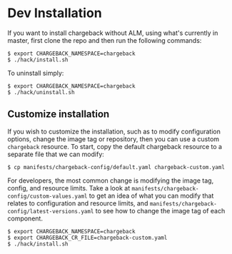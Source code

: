 # Dev Installation

If you want to install chargeback without ALM, using what's currently in master, first clone the repo and then run the following commands:

```
$ export CHARGEBACK_NAMESPACE=chargeback
$ ./hack/install.sh
```

To uninstall simply:

```
$ export CHARGEBACK_NAMESPACE=chargeback
$ ./hack/uninstall.sh
```

## Customize installation

If you wish to customize the installation, such as to modify configuration
options, change the image tag or repository, then you can use a custom
`chargeback` resource. To start, copy the default chargeback resource to a
separate file that we can modify:

```
$ cp manifests/chargeback-config/default.yaml chargeback-custom.yaml
```

For developers, the most common change is modifying the image tag, config, and resource limits.
Take a look at `manifests/chargeback-config/custom-values.yaml` to get an
idea of what you can modify that relates to configuration and resource limits, and
`manifests/chargeback-config/latest-versions.yaml` to see  how to change the
image tag of each component.

```
$ export CHARGEBACK_NAMESPACE=chargeback
$ export CHARGEBACK_CR_FILE=chargeback-custom.yaml
$ ./hack/install.sh
```

